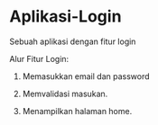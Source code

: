 # Aplikasi-Login 
Sebuah aplikasi dengan fitur login

 
Alur Fitur Login:
1. Memasukkan email dan password

2. Memvalidasi masukan.

3. Menampilkan halaman home.


